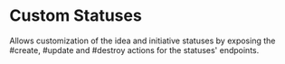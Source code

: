# Custom Statuses

Allows customization of the idea and initiative statuses by exposing the #create, #update and #destroy actions for the statuses' endpoints.